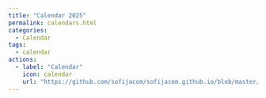 ```yaml
---
title: "Calendar 2025"
permalink: calendars.html
categories:
  - Calendar
tags:
  - calendar
actions:
  - label: "Calendar"
    icon: calendar
    url: "https://github.com/sofijacom/sofijacom.github.io/blob/master/calendars.html"
---
```


